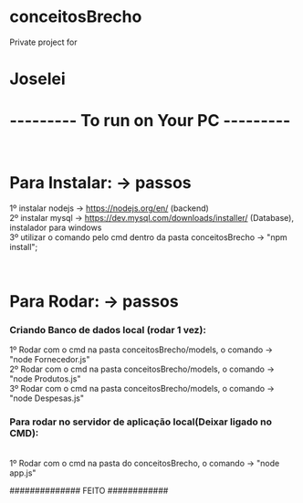 # conceitosBrecho
Private project for <h1><Strong>Joselei</strong></h1>
<h1> --------- To run on Your PC --------- </h1>
<br>

<h1> Para Instalar: -> passos </h1>

1º instalar nodejs -> https://nodejs.org/en/ (backend) <br>
2º instalar mysql ->  https://dev.mysql.com/downloads/installer/ (Database), instalador para windows <br>
3º utilizar o comando pelo cmd dentro da pasta conceitosBrecho -> "npm install"; <br>

<br>

<h1> Para Rodar: -> passos </h1>

<h3> Criando Banco de dados local (rodar 1 vez): </h3>

1º Rodar com o cmd na pasta conceitosBrecho/models, o comando -> "node Fornecedor.js" <br>
2º Rodar com o cmd na pasta conceitosBrecho/models, o comando -> "node Produtos.js" <br> 
3º Rodar com o cmd na pasta conceitosBrecho/models, o comando -> "node Despesas.js" <br> 

<h3> Para rodar no servidor de aplicação local(Deixar ligado no CMD): </h3>
<br>
1º Rodar com o cmd na pasta do conceitosBrecho, o comando -> "node app.js"

############## FEITO ############